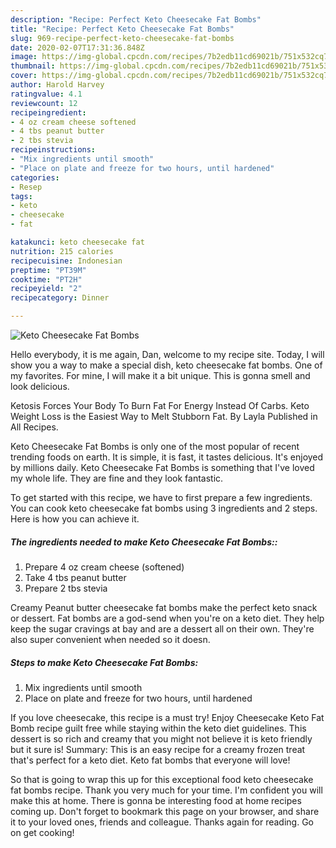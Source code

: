 ```yaml
---
description: "Recipe: Perfect Keto Cheesecake Fat Bombs"
title: "Recipe: Perfect Keto Cheesecake Fat Bombs"
slug: 969-recipe-perfect-keto-cheesecake-fat-bombs
date: 2020-02-07T17:31:36.848Z
image: https://img-global.cpcdn.com/recipes/7b2edb11cd69021b/751x532cq70/keto-cheesecake-fat-bombs-recipe-main-photo.jpg
thumbnail: https://img-global.cpcdn.com/recipes/7b2edb11cd69021b/751x532cq70/keto-cheesecake-fat-bombs-recipe-main-photo.jpg
cover: https://img-global.cpcdn.com/recipes/7b2edb11cd69021b/751x532cq70/keto-cheesecake-fat-bombs-recipe-main-photo.jpg
author: Harold Harvey
ratingvalue: 4.1
reviewcount: 12
recipeingredient:
- 4 oz cream cheese softened
- 4 tbs peanut butter
- 2 tbs stevia
recipeinstructions:
- "Mix ingredients until smooth"
- "Place on plate and freeze for two hours, until hardened"
categories:
- Resep
tags:
- keto
- cheesecake
- fat

katakunci: keto cheesecake fat
nutrition: 215 calories
recipecuisine: Indonesian
preptime: "PT39M"
cooktime: "PT2H"
recipeyield: "2"
recipecategory: Dinner

---
```



![Keto Cheesecake Fat Bombs](https://img-global.cpcdn.com/recipes/7b2edb11cd69021b/751x532cq70/keto-cheesecake-fat-bombs-recipe-main-photo.jpg)

Hello everybody, it is me again, Dan, welcome to my recipe site. Today, I will show you a way to make a special dish, keto cheesecake fat bombs. One of my favorites. For mine, I will make it a bit unique. This is gonna smell and look delicious.

Ketosis Forces Your Body To Burn Fat For Energy Instead Of Carbs. Keto Weight Loss is the Easiest Way to Melt Stubborn Fat. By Layla Published in All Recipes.

Keto Cheesecake Fat Bombs is only one of the most popular of recent trending foods on earth. It is simple, it is fast, it tastes delicious. It's enjoyed by millions daily. Keto Cheesecake Fat Bombs is something that I've loved my whole life. They are fine and they look fantastic.


To get started with this recipe, we have to first prepare a few ingredients. You can cook keto cheesecake fat bombs using 3 ingredients and 2 steps. Here is how you can achieve it.

##### The ingredients needed to make Keto Cheesecake Fat Bombs::

1. Prepare 4 oz cream cheese (softened)
1. Take 4 tbs peanut butter
1. Prepare 2 tbs stevia


Creamy Peanut butter cheesecake fat bombs make the perfect keto snack or dessert. Fat bombs are a god-send when you&#39;re on a keto diet. They help keep the sugar cravings at bay and are a dessert all on their own. They&#39;re also super convenient when needed so it doesn. 

##### Steps to make Keto Cheesecake Fat Bombs:

1. Mix ingredients until smooth
1. Place on plate and freeze for two hours, until hardened


If you love cheesecake, this recipe is a must try! Enjoy Cheesecake Keto Fat Bomb recipe guilt free while staying within the keto diet guidelines. This dessert is so rich and creamy that you might not believe it is keto friendly but it sure is! Summary: This is an easy recipe for a creamy frozen treat that&#39;s perfect for a keto diet. Keto fat bombs that everyone will love! 

So that is going to wrap this up for this exceptional food keto cheesecake fat bombs recipe. Thank you very much for your time. I'm confident you will make this at home. There is gonna be interesting food at home recipes coming up. Don't forget to bookmark this page on your browser, and share it to your loved ones, friends and colleague. Thanks again for reading. Go on get cooking!
